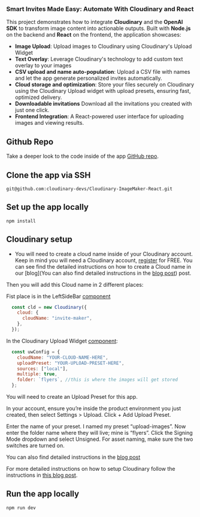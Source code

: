 ### Smart Invites Made Easy: Automate With Cloudinary and React

This project demonstrates how to integrate **Cloudinary** and the **OpenAI SDK** to transform image content into actionable outputs. Built with **Node.js** on the backend and **React** on the frontend, the application showcases:  

- **Image Upload**: Upload images to Cloudinary using Cloudinary's Upload Widget  
- **Text Overlay**: Leverage Cloudinary's technology to add custom text overlay to your images    
- **CSV upload and name auto-population**: Upload a CSV file with names and let the app generate personalized invites automatically.
- **Cloud storage and optimization**: Store your files securely on Cloudinary using the Cloudinary Upload widget with upload presets, ensuring fast, optimized delivery.
- **Downloadable invitations** Download all the invitations you created with just one click.
- **Frontend Integration**: A React-powered user interface for uploading images and viewing results.  

## Github Repo
Take a deeper look to the code inside of the app [GitHub repo](https://github.com/cloudinary-devs/Cloudinary-ImageMaker-React).

## Clone the app via SSH

```git@github.com:cloudinary-devs/Cloudinary-ImageMaker-React.git```

## Set up the app locally

```npm install```

## Cloudinary setup

- You will need to create a cloud name inside of your Cloudinary account. Keep in mind you will need a Cloudinary account, [register](https://cloudinary.com/users/register_free) for FREE. You can see find the detailed instructions on how to create a Cloud name in our [blog](You can also find detailed instructions in the [blog post](https://cloudinary.com/blog/smart-invites-made-easy-automate-react#cloudinary_upload_presets)) post.

Then you will add this Cloud name in 2 different places:

Fist place is in the LeftSideBar [component](https://github.com/cloudinary-devs/Cloudinary-ImageMaker-React/blob/main/src/LeftSideBar.tsx#L15)

```javascript
  const cld = new Cloudinary({
    cloud: {
      cloudName: "invite-maker",
    },
  });
```

In the Cloudinary Upload Widget [component](https://github.com/cloudinary-devs/Cloudinary-ImageMaker-React/blob/main/src/CloudinaryUploadWidget.tsx#L13):

```javascript
  const uwConfig = {
    cloudName: "YOUR-CLOUD-NAME-HERE",
    uploadPreset: "YOUR-UPLOAD-PRESET-HERE",
    sources: ["local"],
    multiple: true,
    folder: `flyers`, //this is where the images will get stored
  };
```

You will need to create an Upload Preset for this app.

In your account, ensure you’re inside the product environment you just created, then select Settings > Upload. Click + Add Upload Preset. 

Enter the name of your preset. I named my preset “upload-images”. Now enter the folder name where they will live; mine is “flyers”. Click the Signing Mode dropdown and select Unsigned. For asset naming, make sure the two switches are turned on.

You can also find detailed instructions in the [blog post](https://cloudinary.com/blog/smart-invites-made-easy-automate-react#cloudinary_upload_presets)

For more detailed instructions on how to setup Cloudinary follow the instructions in [this blog post](https://cloudinary.com/blog/smart-invites-made-easy-automate-react).

## Run the app locally

```npm run dev```
